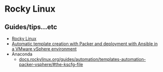 # Rocky Linux

## Guides/tips...etc

* [Rocky Linux](https://rockylinux.org/)
* [Automatic template creation with Packer and deployment with Ansible in a VMware vSphere environment](https://docs.rockylinux.org/guides/automation/templates-automation-packer-vsphere/)
* Anaconda
    * [docs.rockylinux.org/guides/automation/templates-automation-packer-vsphere/#the-kscfg-file](https://docs.rockylinux.org/guides/automation/templates-automation-packer-vsphere/#the-kscfg-file)